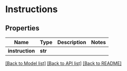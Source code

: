 # Instructions

## Properties
Name | Type | Description | Notes
------------ | ------------- | ------------- | -------------
**instruction** | **str** |  | 

[[Back to Model list]](../README.md#documentation-for-models) [[Back to API list]](../README.md#documentation-for-api-endpoints) [[Back to README]](../README.md)


